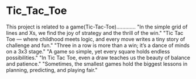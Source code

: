 # Tic_Tac_Toe
This project is related to a game(Tic-Tac-Toe).............
"In the simple grid of lines and Xs, we find the joy of strategy and the thrill of the win."
"Tic Tac Toe — where childhood meets logic, and every move writes a tiny story of challenge and fun."
"Three in a row is more than a win; it’s a dance of minds on a 3x3 stage."
"A game so simple, yet every square holds endless possibilities."
"In Tic Tac Toe, even a draw teaches us the beauty of balance and patience."
"Sometimes, the smallest games hold the biggest lessons in planning, predicting, and playing fair."



